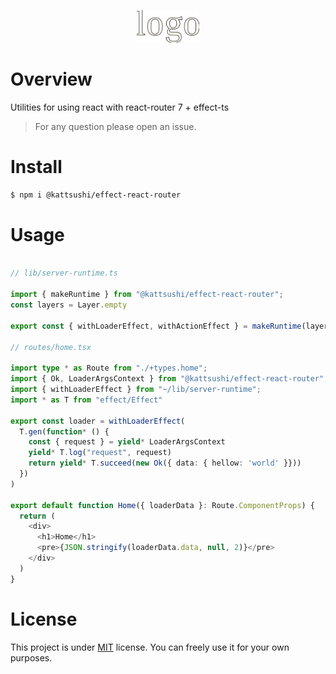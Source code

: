 <p align="center">
  <img alt="[package]" src="public/[package].svg" width="100" />
</p>

# Overview

Utilities for using react with react-router 7 + effect-ts

> For any question please open an issue.

# Install

```bash
$ npm i @kattsushi/effect-react-router
```

# Usage

```typescript

// lib/server-runtime.ts

import { makeRuntime } from "@kattsushi/effect-react-router";
const layers = Layer.empty

export const { withLoaderEffect, withActionEffect } = makeRuntime(layers)

// routes/home.tsx

import type * as Route from "./+types.home";
import { Ok, LoaderArgsContext } from "@kattsushi/effect-react-router";
import { withLoaderEffect } from "~/lib/server-runtime";
import * as T from "effect/Effect" 

export const loader = withLoaderEffect(
  T.gen(function* () {
    const { request } = yield* LoaderArgsContext
    yield* T.log("request", request)
    return yield* T.succeed(new Ok({ data: { hellow: 'world' }}))
  })
)

export default function Home({ loaderData }: Route.ComponentProps) {
  return (
    <div>
      <h1>Home</h1>
      <pre>{JSON.stringify(loaderData.data, null, 2)}</pre>
    </div>
  )
}
```

# License

This project is under [MIT](https://choosealicense.com/licenses/mit/) license. You can freely use it for your own purposes.
